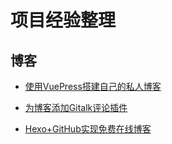<!--
 * @Description: 个人项目经验整理
 * @Date: 2019-09-04 16:08:30
 * @LastEditors: phoebus
 * @LastEditTime: 2019-09-04 16:10:18
 -->

# 项目经验整理

## 博客

* [使用VuePress搭建自己的私人博客](开发积累/项目经验/博客/使用VuePress搭建自己的私人博客.md)

* [为博客添加Gitalk评论插件](开发积累/项目经验/博客/为博客添加Gitalk评论插件.md)

* [Hexo+GitHub实现免费在线博客](开发积累/项目经验/博客/Hexo+GitHub实现免费在线博客.md)
